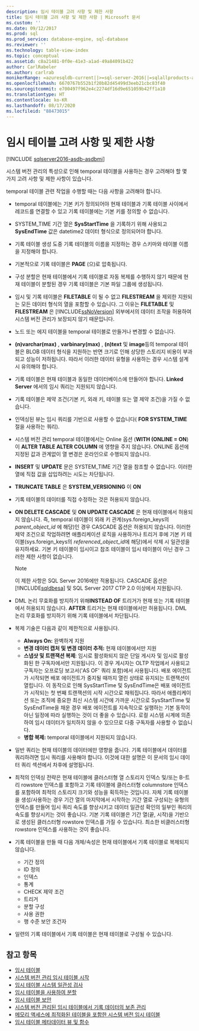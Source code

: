 ```yaml
---
description: 임시 테이블 고려 사항 및 제한 사항
title: 임시 테이블 고려 사항 및 제한 사항 | Microsoft 문서
ms.custom: ''
ms.date: 09/12/2017
ms.prod: sql
ms.prod_service: database-engine, sql-database
ms.reviewer: ''
ms.technology: table-view-index
ms.topic: conceptual
ms.assetid: c8a21481-0f0e-41e3-a1ad-49a84091b422
author: CarlRabeler
ms.author: carlrab
monikerRange: =azuresqldb-current||>=sql-server-2016||=sqlallproducts-allversions||>=sql-server-linux-2017||=azuresqldb-mi-current
ms.openlocfilehash: 6670767b552b1f20b82d45499d3eeb21cbc83f40
ms.sourcegitcommit: e700497f962e4c2274df16d9e651059b42ff1a10
ms.translationtype: HT
ms.contentlocale: ko-KR
ms.lasthandoff: 08/17/2020
ms.locfileid: "88473015"
---
```

# <a name="temporal-table-considerations-and-limitations"></a>임시 테이블 고려 사항 및 제한 사항

[!INCLUDE [sqlserver2016-asdb-asdbmi](../../includes/applies-to-version/sqlserver2016-asdb-asdbmi.md)]

시스템 버전 관리의 특성으로 인해 temporal 테이블을 사용하는 경우 고려해야 할 몇 가지 고려 사항 및 제한 사항이 있습니다.

temporal 테이블 관련 작업을 수행할 때는 다음 사항을 고려해야 합니다.

- temporal 테이블에는 기본 키가 정의되어야 현재 테이블과 기록 테이블 사이에서 레코드를 연결할 수 있고 기록 테이블에는 기본 키를 정의할 수 없습니다.
- SYSTEM_TIME 기간 열은 **SysStartTime** 을 기록하기 위해 사용되고 **SysEndTime** 값은 datetime2 데이터 형식으로 정의되어야 합니다.
- 기록 테이블 생성 도중 기록 테이블의 이름을 지정하는 경우 스키마와 테이블 이름을 지정해야 합니다.
- 기본적으로 기록 테이블은 **PAGE** (으)로 압축됩니다.
- 구성 분할은 현재 테이블에서 기록 테이블로 자동 복제를 수행하지 않기 때문에 현재 테이블이 분할된 경우 기록 테이블은 기본 파일 그룹에 생성됩니다.
- 임시 및 기록 테이블은 **FILETABLE** 이 될 수 없고 **FILESTREAM** 을 제외한 지원되는 모든 데이터 형식의 열을 포함할 수 있습니다. 그 이유는 **FILETABLE** 및 **FILESTREAM** 은 [!INCLUDE[ssNoVersion](../../includes/ssnoversion-md.md)] 외부에서의 데이터 조작을 허용하여 시스템 버전 관리가 보장되지 않기 때문입니다.
- 노드 또는 에지 테이블을 temporal 테이블로 만들거나 변경할 수 없습니다.
- **(n)varchar(max)** , **varbinary(max)** , **(n)text** 및 **image**등의 temporal 테이블은 BLOB 데이터 형식을 지원하는 반면 크기로 인해 상당한 스토리지 비용이 부과되고 성능이 저하됩니다. 따라서 이러한 데이터 유형을 사용하는 경우 시스템 설계 시 유의해야 합니다.
- 기록 테이블은 현재 테이블과 동일한 데이터베이스에 만들어야 합니다. **Linked Server** 에서의 임시 쿼리는 지원되지 않습니다.
- 기록 테이블은 제약 조건(기본 키, 외래 키, 테이블 또는 열 제약 조건)을 가질 수 없습니다.
- 인덱싱된 뷰는 임시 쿼리를 기반으로 사용할 수 없습니다( **FOR SYSTEM_TIME** 절을 사용하는 쿼리).
- 시스템 버전 관리 temporal 테이블에서는 Online 옵션 (**WITH (ONLINE = ON**)이 **ALTER TABLE ALTER COLUMN** 에 영향을 주지 않습니다. ONLINE 옵션에 지정된 값과 관계없이 열 변경은 온라인으로 수행되지 않습니다.
- **INSERT** 및 **UPDATE** 문은 SYSTEM_TIME 기간 열을 참조할 수 없습니다. 이러한 열에 직접 값을 삽입하려는 시도는 차단됩니다.
- **TRUNCATE TABLE** 은 **SYSTEM_VERSIONING** 이 **ON**
- 기록 테이블의 데이터를 직접 수정하는 것은 허용되지 않습니다.
- **ON DELETE CASCADE** 및 **ON UPDATE CASCADE** 은 현재 테이블에서 허용되지 않습니다. 즉, temporal 테이블이 외래 키 관계(sys.foreign_keys의 *parent_object_id* 에 해당)인 경우 CASCADE 옵션은 허용되지 않습니다. 이러한 제약 조건으로 작업하려면 애플리케이션 로직을 사용하거나 트리거 후에 기본 키 테이블(sys.foreign_keys의 *referenced_object_id*에 해당)에서 삭제 시 일관성을 유지하세요. 기본 키 테이블이 임시이고 참조 테이블이 임시 테이블이 아닌 경우 그러한 제한 사항이 없습니다.

  > [!NOTE]
  > 이 제한 사항은 SQL Server 2016에만 적용됩니다. CASCADE 옵션은 [!INCLUDE[sqldbesa](../../includes/sqldbesa-md.md)] 및 SQL Server 2017 CTP 2.0 이상에서 지원됩니다.

- DML 논리 무효화를 방지하기 위해**INSTEAD OF** 트리거가 현재 또는 기록 테이블에서 허용되지 않습니다. **AFTER** 트리거는 현재 테이블에서만 허용됩니다. DML 논리 무효화를 방지하기 위해 기록 테이블에서 차단됩니다.
- 복제 기술은 다음과 같이 제한적으로 사용됩니다.

  - **Always On:** 완벽하게 지원
  - **변경 데이터 캡처 및 변경 데이터 추적:** 현재 테이블에서만 지원
  - **스냅샷 및 트랜잭션 복제**: 임시로 활성화되지 않은 단일 게시자 및 임시로 활성화된 한 구독자에서만 지원됩니다. 이 경우 게시자는 OLTP 작업에서 사용되고 구독자는 오프로딩 보고서('AS OF' 쿼리 포함)에서 사용됩니다. 배포 에이전트가 시작되면 배포 에이전트가 중지될 때까지 열린 상태로 유지되는 트랜잭션이 열립니다. 이 동작으로 인해 SysStartTime 및 SysEndTime은 배포 에이전트가 시작되는 첫 번째 트랜잭션의 시작 시간으로 채워집니다. 따라서 애플리케이션 또는 조직에 중요한 최신 시스템 시간에 가까운 시간으로 SysStartTime 및 SysEndTime을 채운 경우 배포 에이전트를 지속적으로 실행하는 기본 동작이 아닌 일정에 따라 실행하는 것이 더 좋을 수 있습니다. 로컬 시스템 시계에 의존하여 임시 데이터가 일치하지 않을 수 있으므로 다중 구독자를 사용할 수 없습니다.
  - **병합 복제:** temporal 테이블에서 지원되지 않습니다.

- 일반 쿼리는 현재 테이블의 데이터에만 영향을 줍니다. 기록 테이블에서 데이터를 쿼리하려면 임시 쿼리를 사용해야 합니다. 이것에 대한 설명은 이 문서의 임시 데이터 쿼리 섹션에서 차후에 설명됩니다.
- 최적의 인덱싱 전략은 현재 테이블에 클러스터형 열 스토리지 인덱스 및/또는 B-트리 rowstore 인덱스를 포함하고 기록 테이블에 클러스터형 columnstore 인덱스를 포함하여 최적의 스토리지 크기와 성능을 획득하는 것입니다. 자체 기록 테이블을 생성/사용하는 경우 기간 열의 마지막에서 시작하는 기간 열로 구성되는 유형의 인덱스를 만들어 임시 쿼리 속도를 향상시키고 데이터 일관성 확인의 일부인 쿼리의 속도를 향상시키는 것이 좋습니다. 기본 기록 테이블은 기간 열(끝, 시작)을 기반으로 생성된 클러스터형 rowstore 인덱스를 가질 수 있습니다. 최소한 비클러스터형 rowstore 인덱스를 사용하는 것이 좋습니다.
- 기록 테이블을 만들 때 다음 개체/속성은 현재 테이블에서 기록 테이블로 복제되지 않습니다.

  - 기간 정의
  - ID 정의
  - 인덱스
  - 통계
  - CHECK 제약 조건
  - 트리거
  - 분할 구성
  - 사용 권한
  - 행 수준 보안 조건자

- 일련의 기록 테이블에서 기록 테이블은 현재 테이블로 구성될 수 있습니다.

## <a name="see-also"></a>참고 항목

- [임시 테이블](../../relational-databases/tables/temporal-tables.md)
- [시스템 버전 관리 임시 테이블 시작](../../relational-databases/tables/getting-started-with-system-versioned-temporal-tables.md)
- [임시 테이블 시스템 일관성 검사](../../relational-databases/tables/temporal-table-system-consistency-checks.md)
- [임시 테이블을 사용하여 분할](../../relational-databases/tables/partitioning-with-temporal-tables.md)
- [임시 테이블 보안](../../relational-databases/tables/temporal-table-security.md)
- [시스템 버전 관리된 임시 테이블에서 기록 데이터의 보존 관리](../../relational-databases/tables/manage-retention-of-historical-data-in-system-versioned-temporal-tables.md)
- [메모리 액세스에 최적화된 테이블을 포함한 시스템 버전 임시 테이블](../../relational-databases/tables/system-versioned-temporal-tables-with-memory-optimized-tables.md)
- [임시 테이블 메타데이터 뷰 및 함수](../../relational-databases/tables/temporal-table-metadata-views-and-functions.md)
